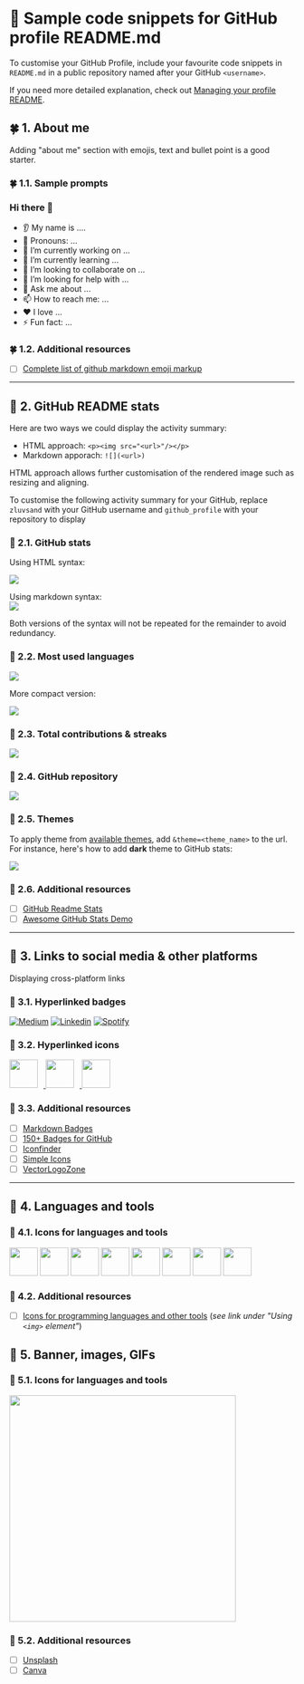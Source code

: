 # 💼 Sample code snippets for GitHub profile README.md 
To customise your GitHub Profile, include your favourite code snippets in `README.md` in a public repository named after your GitHub `<username>`.

If you need more detailed explanation, check out [Managing your profile README](https://docs.github.com/en/account-and-profile/setting-up-and-managing-your-github-profile/customizing-your-profile/managing-your-profile-readme). 

## 🍀 1. About me
Adding "about me" section with emojis, text and bullet point is a good starter. 
### 🍀 1.1. Sample prompts
### Hi there 👋
* 👂 My name is ....</br>
* 👩 Pronouns: ...</br>
* 🔭 I’m currently working on ...</br>
* 🌱 I’m currently learning ...</br>
* 🤝 I’m looking to collaborate on ...</br>
* 🤔 I’m looking for help with ...</br>
* 💬 Ask me about ...</br>
* 📫 How to reach me: ...</br>
* ❤️ I love ...</br>
* ⚡ Fun fact: ...</br>

### 🍀 1.2. Additional resources
- [ ] [Complete list of github markdown emoji markup](https://gist.github.com/rxaviers/7360908)

---

## 📍 2. GitHub README stats
Here are two ways we could display the activity summary:
* HTML approach: `<p><img src="<url>"/></p>`
* Markdown apporach: `![](<url>)`

HTML approach allows further customisation of the rendered image such as resizing and aligning. 

To customise the following activity summary for your GitHub, replace `zluvsand` with your GitHub username and `github_profile` with your repository to display
### 📍 2.1. GitHub stats
Using HTML syntax:
<p><img src="https://github-readme-stats.vercel.app/api?username=zluvsand&show_icons=true"/></p>

Using markdown syntax:</br>
![](https://github-readme-stats.vercel.app/api?username=zluvsand&show_icons=true)

Both versions of the syntax will not be repeated for the remainder to avoid redundancy. 
### 📍 2.2. Most used languages
<p><img src="https://github-readme-stats.vercel.app/api/top-langs?username=zluvsand"/></p>

More compact version:
<p><img src="https://github-readme-stats.vercel.app/api/top-langs?username=zluvsand&layout=compact"/></p>

### 📍 2.3. Total contributions & streaks
<p><img src="https://github-readme-streak-stats.herokuapp.com/?user=zluvsand"/></p>

### 📍 2.4. GitHub repository
<p><img src="https://github-readme-stats.vercel.app/api/pin/?username=zluvsand&repo=github_profile"/></p>

### 📍 2.5. Themes
To apply theme from [available themes](https://github.com/anuraghazra/github-readme-stats/blob/master/themes/README.md), add `&theme=<theme_name>` to the url. For instance, here's how to add __dark__ theme to GitHub stats:
<p><img src="https://github-readme-stats.vercel.app/api?username=zluvsand&show_icons=true&theme=dark"/></p>

### 📍 2.6. Additional resources
- [ ] [GitHub Readme Stats](https://github.com/anuraghazra/github-readme-stats)
- [ ] [Awesome GitHub Stats Demo](https://awesome-github-stats.azurewebsites.net/)

--- 

## 📍 3. Links to social media & other platforms
Displaying cross-platform links
### 📍 3.1. Hyperlinked badges
[![Medium](https://img.shields.io/badge/Medium-12100E?style=for-the-badge&logo=medium&logoColor=white&logoColor=white)](https://medium.com/@zluvsand) 
[![Linkedin](https://img.shields.io/badge/linkedin-%230077B5.svg?style=for-the-badge&logo=linkedin&logoColor=white)](https://www.linkedin.com/in/zluvsand/) 
[![Spotify](https://img.shields.io/badge/Spotify-1ED760?style=for-the-badge&logo=spotify&logoColor=white)](https://open.spotify.com/playlist/7KmIUNWrK8wEHfQcQfFrQ1?si=0e2d44043b5a40a4) 


### 📍 3.2. Hyperlinked icons
<a href="https://medium.com/@zluvsand">
    <img height="50" style="margin: 0px 10px 0px 0px" src="https://cdn4.iconfinder.com/data/icons/social-media-rounded-corners/512/Medium_rounded_cr-256.png" />
</a>
<a href="https://www.linkedin.com/in/zluvsand/">
    <img height="50" style="margin: 0px 10px 0px 0px" src="https://cdn2.iconfinder.com/data/icons/social-icon-3/512/social_style_3_in-256.png" />
</a>
<a href="https://open.spotify.com/playlist/7KmIUNWrK8wEHfQcQfFrQ1?si=0e2d44043b5a40a4">
    <img height="50" style="margin: 0px 10px 0px 0px" src="https://cdn3.iconfinder.com/data/icons/3d-applications/256/app_icons_media___stream_streaming_spotify_logo_multimedia_music_audio_podcast.png" />
</a>

### 📍 3.3. Additional resources
- [ ] [Markdown Badges](https://github.com/Ileriayo/markdown-badges)
- [ ] [150+ Badges for GitHub](https://dev.to/envoy_/150-badges-for-github-pnk)
- [ ] [Iconfinder](https://www.iconfinder.com/)
- [ ] [Simple Icons](https://simpleicons.org/)
- [ ] [VectorLogoZone](https://www.vectorlogo.zone/index.html)

---

## 📍 4. Languages and tools

### 📍 4.1. Icons for languages and tools
<img height=50 src="https://cdn.jsdelivr.net/gh/devicons/devicon/icons/python/python-original.svg"/>
<img height=50 src="https://cdn.jsdelivr.net/gh/devicons/devicon/icons/java/java-original.svg"/>
<img height=50 src="https://cdn.jsdelivr.net/gh/devicons/devicon/icons/postgresql/postgresql-original.svg"/>
<img height=50 src="https://cdn.jsdelivr.net/gh/devicons/devicon/icons/git/git-plain.svg"/>
<img height=50 src="https://cdn.jsdelivr.net/gh/devicons/devicon/icons/github/github-original.svg"/>
<img height=50 src="https://cdn.jsdelivr.net/gh/devicons/devicon/icons/bitbucket/bitbucket-original.svg"/>
<img height=50 src="https://cdn.jsdelivr.net/gh/devicons/devicon/icons/css3/css3-original.svg"/>
<img height=50 src="https://cdn.jsdelivr.net/gh/devicons/devicon/icons/canva/canva-original.svg"/>

### 📍 4.2. Additional resources
- [ ] [Icons for programming languages and other tools](https://devicon.dev/) (_see link under "Using `<img>` element"_)

## 📍 5. Banner, images, GIFs

### 📍 5.1. Icons for languages and tools
<img height=400 src="https://raw.githubusercontent.com/zluvsand/github_profile/main/robert_keane_rlbG0p_nQOU_unsplash.jpg"/>

### 📍 5.2. Additional resources
- [ ] [Unsplash](hhttps://unsplash.com/) 
- [ ] [Canva](https://www.canva.com/)